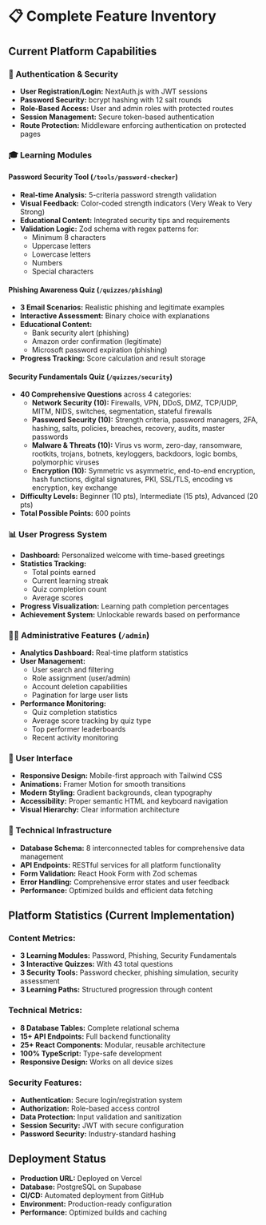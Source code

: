 # 📋 Complete Feature Inventory

## Current Platform Capabilities

### 🔐 Authentication & Security
- **User Registration/Login:** NextAuth.js with JWT sessions
- **Password Security:** bcrypt hashing with 12 salt rounds
- **Role-Based Access:** User and admin roles with protected routes
- **Session Management:** Secure token-based authentication
- **Route Protection:** Middleware enforcing authentication on protected pages

### 🎓 Learning Modules

#### Password Security Tool (`/tools/password-checker`)
- **Real-time Analysis:** 5-criteria password strength validation
- **Visual Feedback:** Color-coded strength indicators (Very Weak to Very Strong)
- **Educational Content:** Integrated security tips and requirements
- **Validation Logic:** Zod schema with regex patterns for:
  - Minimum 8 characters
  - Uppercase letters
  - Lowercase letters
  - Numbers
  - Special characters

#### Phishing Awareness Quiz (`/quizzes/phishing`)
- **3 Email Scenarios:** Realistic phishing and legitimate examples
- **Interactive Assessment:** Binary choice with explanations
- **Educational Content:** 
  - Bank security alert (phishing)
  - Amazon order confirmation (legitimate)
  - Microsoft password expiration (phishing)
- **Progress Tracking:** Score calculation and result storage

#### Security Fundamentals Quiz (`/quizzes/security`)
- **40 Comprehensive Questions** across 4 categories:
  - **Network Security (10):** Firewalls, VPN, DDoS, DMZ, TCP/UDP, MITM, NIDS, switches, segmentation, stateful firewalls
  - **Password Security (10):** Strength criteria, password managers, 2FA, hashing, salts, policies, breaches, recovery, audits, master passwords
  - **Malware & Threats (10):** Virus vs worm, zero-day, ransomware, rootkits, trojans, botnets, keyloggers, backdoors, logic bombs, polymorphic viruses
  - **Encryption (10):** Symmetric vs asymmetric, end-to-end encryption, hash functions, digital signatures, PKI, SSL/TLS, encoding vs encryption, key exchange
- **Difficulty Levels:** Beginner (10 pts), Intermediate (15 pts), Advanced (20 pts)
- **Total Possible Points:** 600 points

### 📊 User Progress System
- **Dashboard:** Personalized welcome with time-based greetings
- **Statistics Tracking:**
  - Total points earned
  - Current learning streak
  - Quiz completion count
  - Average scores
- **Progress Visualization:** Learning path completion percentages
- **Achievement System:** Unlockable rewards based on performance

### 👨‍💼 Administrative Features (`/admin`)
- **Analytics Dashboard:** Real-time platform statistics
- **User Management:** 
  - User search and filtering
  - Role assignment (user/admin)
  - Account deletion capabilities
  - Pagination for large user lists
- **Performance Monitoring:**
  - Quiz completion statistics
  - Average score tracking by quiz type
  - Top performer leaderboards
  - Recent activity monitoring

### 🎨 User Interface
- **Responsive Design:** Mobile-first approach with Tailwind CSS
- **Animations:** Framer Motion for smooth transitions
- **Modern Styling:** Gradient backgrounds, clean typography
- **Accessibility:** Proper semantic HTML and keyboard navigation
- **Visual Hierarchy:** Clear information architecture

### 🔧 Technical Infrastructure
- **Database Schema:** 8 interconnected tables for comprehensive data management
- **API Endpoints:** RESTful services for all platform functionality
- **Form Validation:** React Hook Form with Zod schemas
- **Error Handling:** Comprehensive error states and user feedback
- **Performance:** Optimized builds and efficient data fetching

## Platform Statistics (Current Implementation)

### Content Metrics:
- **3 Learning Modules:** Password, Phishing, Security Fundamentals
- **3 Interactive Quizzes:** With 43 total questions
- **3 Security Tools:** Password checker, phishing simulation, security assessment
- **3 Learning Paths:** Structured progression through content

### Technical Metrics:
- **8 Database Tables:** Complete relational schema
- **15+ API Endpoints:** Full backend functionality
- **25+ React Components:** Modular, reusable architecture
- **100% TypeScript:** Type-safe development
- **Responsive Design:** Works on all device sizes

### Security Features:
- **Authentication:** Secure login/registration system
- **Authorization:** Role-based access control
- **Data Protection:** Input validation and sanitization
- **Session Security:** JWT with secure configuration
- **Password Security:** Industry-standard hashing

## Deployment Status
- **Production URL:** Deployed on Vercel
- **Database:** PostgreSQL on Supabase
- **CI/CD:** Automated deployment from GitHub
- **Environment:** Production-ready configuration
- **Performance:** Optimized builds and caching
